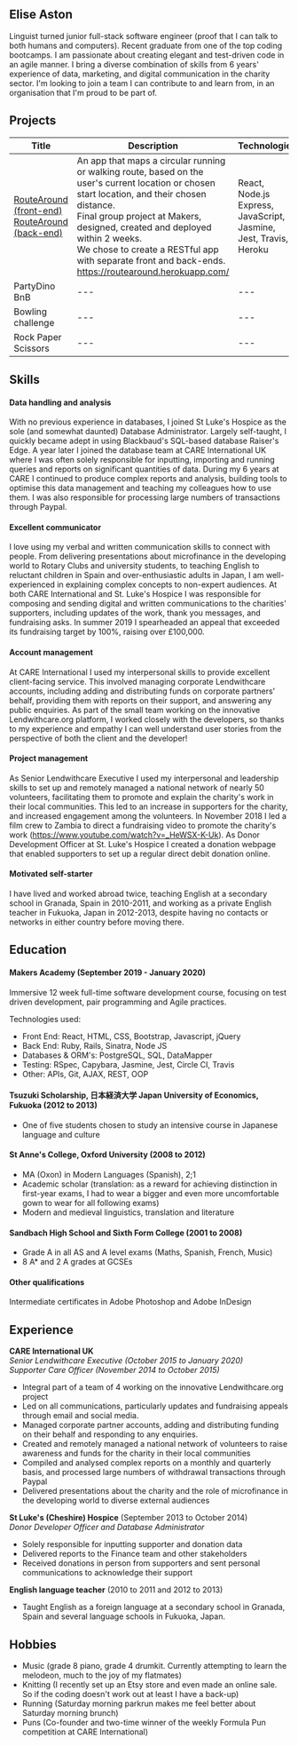## Elise Aston

Linguist turned junior full-stack software engineer (proof that I can talk to both humans and computers). Recent graduate from one of the top coding bootcamps. I am passionate about creating elegant and test-driven code in an agile manner. I bring a diverse combination of skills from 6 years' experience of data, marketing, and digital communication in the charity sector. I'm looking to join a team I can contribute to and learn from, in an organisation that I'm proud to be part of.

## Projects

| Title | Description | Technologies |
| --- | --- | --- |
| [RouteAround (front-end)](https://github.com/eliseaston/Route_Around_Front-end) <br> [RouteAround (back-end)](https://github.com/eliseaston/Route_Around) | An app that maps a circular running or walking route, based on the user's current location or chosen start location, and their chosen distance. <br> Final group project at Makers, designed, created and deployed within 2 weeks. <br>  We chose to create a RESTful app with separate front and back-ends. <br> https://routearound.herokuapp.com/ | React, Node.js Express, JavaScript, Jasmine, Jest, Travis, Heroku |
| PartyDino BnB | --- | --- |
| Bowling challenge | --- | --- |
| Rock Paper Scissors | --- | --- |

## Skills

#### Data handling and analysis

With no previous experience in databases, I joined St Luke's Hospice as the sole (and somewhat daunted) Database Administrator. Largely self-taught, I quickly became adept in using Blackbaud's SQL-based database Raiser's Edge. A year later I joined the database team at CARE International UK where I was often solely responsible for inputting, importing and running queries and reports on significant quantities of data. During my 6 years at CARE I continued to produce complex reports and analysis, building tools to optimise this data management and teaching my colleagues how to use them. I was also responsible for processing large numbers of transactions through Paypal.

#### Excellent communicator

I love using my verbal and written communication skills to connect with people. From delivering presentations about microfinance in the developing world to Rotary Clubs and university students, to teaching English to reluctant children in Spain and over-enthusiastic adults in Japan, I am well-experienced in explaining complex concepts to non-expert audiences. At both CARE International and St. Luke's Hospice I was responsible for composing and sending digital and written communications to the charities' supporters, including updates of the work, thank you messages, and fundraising asks. In summer 2019 I spearheaded an appeal that exceeded its fundraising target by 100%, raising over £100,000.

#### Account management

At CARE International I used my interpersonal skills to provide excellent client-facing service. This involved managing corporate Lendwithcare accounts, including adding and distributing funds on corporate partners' behalf, providing them with reports on their support, and answering any public enquiries. As part of the small team working on the innovative Lendwithcare.org platform, I worked closely with the developers, so thanks to my experience and empathy I can well understand user stories from the perspective of both the client and the developer!

#### Project management

As Senior Lendwithcare Executive I used my interpersonal and leadership skills to set up and remotely managed a national network of nearly 50 volunteers, facilitating them to promote and explain the charity's work in their local communities. This led to an increase in supporters for the charity, and increased engagement among the volunteers. In November 2018 I led a film crew to Zambia to direct a fundraising video to promote the charity's work (https://www.youtube.com/watch?v=_HeWSX-K-Uk). As Donor Development Officer at St. Luke's Hospice I created a donation webpage that enabled supporters to set up a regular direct debit donation online.

#### Motivated self-starter

I have lived and worked abroad twice, teaching English at a secondary school in Granada, Spain in 2010-2011, and working as a private English teacher in Fukuoka, Japan in 2012-2013, despite having no contacts or networks in either country before moving there.

## Education

#### Makers Academy (September 2019 - January 2020)

Immersive 12 week full-time software development course, focusing on test driven development, pair programming and Agile practices.

Technologies used:
* Front End: React, HTML, CSS, Bootstrap, Javascript, jQuery
* Back End: Ruby, Rails, Sinatra, Node JS
* Databases & ORM's: PostgreSQL, SQL, DataMapper
* Testing: RSpec, Capybara, Jasmine, Jest, Circle CI, Travis
* Other: APIs, Git, AJAX, REST, OOP


#### Tsuzuki Scholarship, 日本経済大学 Japan University of Economics, Fukuoka (2012 to 2013)

- One of five students chosen to study an intensive course in Japanese language and culture


#### St Anne's College, Oxford University (2008 to 2012)

- MA (Oxon) in Modern Languages (Spanish), 2;1
- Academic scholar (translation: as a reward for achieving distinction in first-year exams, I had to wear a bigger and even more uncomfortable gown to wear for all following exams)
- Modern and medieval linguistics, translation and literature


#### Sandbach High School and Sixth Form College (2001 to 2008)

- Grade A in all AS and A level exams (Maths, Spanish, French, Music)
- 8 A* and 2 A grades at GCSEs

#### Other qualifications

Intermediate certificates in Adobe Photoshop and Adobe InDesign

## Experience

**CARE International UK**   
*Senior Lendwithcare Executive (October 2015 to January 2020)* <br>
*Supporter Care Officer (November 2014 to October 2015)*
- Integral part of a team of 4 working on the innovative Lendwithcare.org project
- Led on all communications, particularly updates and fundraising appeals through email and social media.
- Managed corporate partner accounts, adding and distributing funding on their behalf and responding to any enquiries.
- Created and remotely managed a national network of volunteers to raise awareness and funds for the charity in their local communities
- Compiled and analysed complex reports on a monthly and quarterly basis, and processed large numbers of withdrawal transactions through Paypal
- Delivered presentations about the charity and the role of microfinance in the developing world to diverse external audiences

**St Luke's (Cheshire) Hospice** (September 2013 to October 2014)    
*Donor Developer Officer and Database Administrator*  
- Solely responsible for inputting supporter and donation data
- Delivered reports to the Finance team and other stakeholders
- Received donations in person from supporters and sent personal communications to acknowledge their support

**English language teacher** (2010 to 2011 and 2012 to 2013)
- Taught English as a foreign language at a secondary school in Granada, Spain and several language schools in Fukuoka, Japan.

## Hobbies

- Music (grade 8 piano, grade 4 drumkit. Currently attempting to learn the melodeon, much to the joy of my flatmates)
- Knitting (I recently set up an Etsy store and even made an online sale. So if the coding doesn't work out at least I have a back-up)
- Running (Saturday morning parkrun makes me feel better about Saturday morning brunch)
- Puns (Co-founder and two-time winner of the weekly Formula Pun competition at CARE International)
